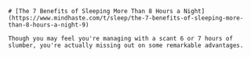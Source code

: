 
    # [The 7 Benefits of Sleeping More Than 8 Hours a Night](https://www.mindhaste.com/t/sleep/the-7-benefits-of-sleeping-more-than-8-hours-a-night-9)

    Though you may feel you're managing with a scant 6 or 7 hours of slumber, you're actually missing out on some remarkable advantages.
    